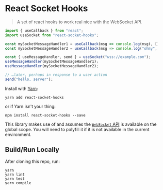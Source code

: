 # React Socket Hooks

> A set of react hooks to work real nice with the WebSocket API.

```js
import { useCallback } from "react";
import useSocket from "react-socket-hooks";

const mySocketMessageHandler1 = useCallback(msg => console.log(msg), []);
const mySocketMessageHandler2 = useCallback(msg => console.log("ohmy", msg), []);

const { useMessageHandler, send } = useSocket("wss://example.com");
useMessageHandler(mySocketMessageHandler1);
useMessageHandler(mySocketMessageHandler2);

// …later, perhaps in response to a user action
send("hello, server");
```

Install with [Yarn](https://yarnpkg.com/en/):

```shell
yarn add react-socket-hooks
```

or if Yarn isn't your thing:

```shell
npm install react-socket-hooks --save
```

This library makes use of and assumes the [`WebSocket` API](https://developer.mozilla.org/en-US/docs/Web/API/WebSocket) is available on the global scope. You will need to polyfill it if it is not available in the current environment.

## Build/Run Locally

After cloning this repo, run:

```shell
yarn
yarn lint
yarn test
yarn compile
```
